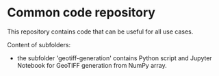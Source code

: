 # Common code repository
This repository contains code that can be useful for all use cases.

Content of subfolders:

  - the subfolder 'geotiff-generation' contains Python script and Jupyter Notebook for GeoTIFF generation from NumPy array.

